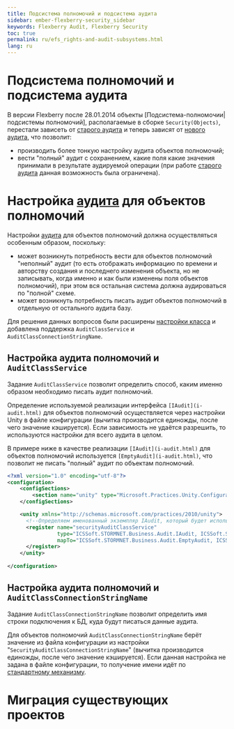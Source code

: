 ```yaml
---
title: Подсистема полномочий и подсистема аудита
sidebar: ember-flexberry-security_sidebar
keywords: Flexberry Audit, Flexberry Security
toc: true
permalink: ru/efs_rights-and-audit-subsystems.html
lang: ru
---
```


# Подсистема полномочий и подсистема аудита
В версии Flexberry после 28.01.2014 объекты [Подсистема-полномочии|подсистемы полномочий], располагаемые в сборке `Security(Objects)`, перестали зависеть от [старого аудита](audit.html) и теперь зависят от [нового аудита](audit-web.html), что позволит:
* производить более тонкую настройку аудита объектов полномочий;
* вести "полный" аудит с сохранением, какие поля какие значения принимали в результате аудируемой операции (при работе [старого аудита](audit.html) данная возможность была ограничена).

# Настройка [аудита](audit-web.html) для объектов полномочий
Настройки [аудита](audit-web.html) для объектов полномочий должна осуществляться особенным образом, поскольку:
* может возникнуть потребность вести для объектов полномочий "неполный" аудит (то есть отображать информацию по времени и авторству создания и последнего изменения объекта, но не записывать, когда именно и как были изменены поля объектов полномочий), при этом вся остальная система должна аудироваться по "полной" схеме.
* может возникнуть потребность писать аудит объектов полномочий в отдельную от остального аудита базу.

Для решения данных вопросов были расширены [настройки класса](audit-web.html) и добавлена поддержка `AuditClassService` и `AuditClassConnectionStringName`.

## Настройка аудита полномочий и `AuditClassService`
Задание `AuditClassService` позволит определить способ, каким именно образом необходимо писать аудит полномочий.

Определение используемой реализации интерфейса `[IAudit](i-audit.html)` для объектов полномочий осуществляется через настройки Unity в файле конфигурации (вычитка производится единожды, после чего значение кэшируется). Если зависимость не удаётся разрешить, то используются настройки для всего аудита в целом.

В примере ниже в качестве реализации `[IAudit](i-audit.html)` для объектов полномочий используется `[EmptyAudit](i-audit.html)`, что позволит не писать "полный" аудит по объектам полномочий. 
```xml
<?xml version="1.0" encoding="utf-8"?>
<configuration>
	<configSections>
		<section name="unity" type="Microsoft.Practices.Unity.Configuration.UnityConfigurationSection, Microsoft.Practices.Unity.Configuration"/>
	</configSections>

	<unity xmlns="http://schemas.microsoft.com/practices/2010/unity">
	  <!--Определяем именованный экземпляр IAudit, который будет использоваться для записи аудита объектов полномочий.-->
      <register name="securityAuditClassService"
				type="ICSSoft.STORMNET.Business.Audit.IAudit, ICSSoft.STORMNET.Business"
				mapTo="ICSSoft.STORMNET.Business.Audit.EmptyAudit, ICSSoft.STORMNET.Business">
      </register>
	</unity>
	
</configuration>
```

## Настройка аудита полномочий и `AuditClassConnectionStringName`
Задание `AuditClassConnectionStringName` позволит определить имя строки подключения к БД, куда будут писаться данные аудита.

Для объектов полномочий `AuditClassConnectionStringName` берёт значение из файла конфигурации из настройки "`SecurityAuditClassConnectionStringName`" (вычитка производится единожды, после чего значение кэшируется). Если данная настройка не задана в файле конфигурации, то получение имени идёт по [стандартному механизму](data-service-for-audit.html).

# Миграция существующих проектов
